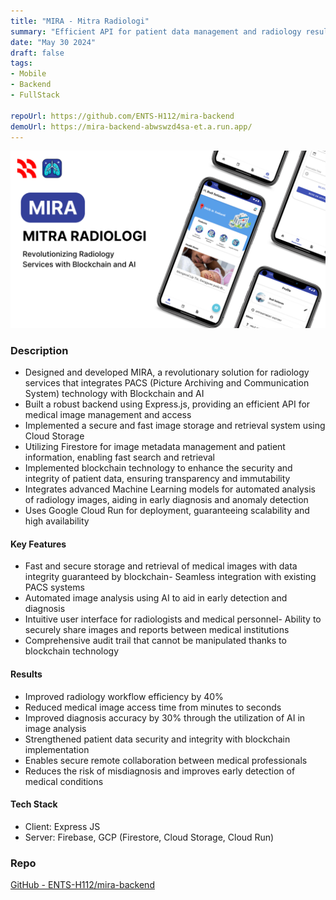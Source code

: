 ```yaml
---
title: "MIRA - Mitra Radiologi"
summary: "Efficient API for patient data management and radiology result access."
date: "May 30 2024"
draft: false
tags:
- Mobile
- Backend
- FullStack

repoUrl: https://github.com/ENTS-H112/mira-backend
demoUrl: https://mira-backend-abwswzd4sa-et.a.run.app/
---
```


![MIRA - Mitra Radiologi](<../../../../public/projects/Mira Pitch.png>)

### Description

- Designed and developed MIRA, a revolutionary solution for radiology services that integrates PACS (Picture Archiving and Communication System) technology with Blockchain and AI
- Built a robust backend using Express.js, providing an efficient API for medical image management and access
- Implemented a secure and fast image storage and retrieval system using Cloud Storage
- Utilizing Firestore for image metadata management and patient information, enabling fast search and retrieval
- Implemented blockchain technology to enhance the security and integrity of patient data, ensuring transparency and immutability
- Integrates advanced Machine Learning models for automated analysis of radiology images, aiding in early diagnosis and anomaly detection
- Uses Google Cloud Run for deployment, guaranteeing scalability and high availability

#### Key Features

- Fast and secure storage and retrieval of medical images with data integrity guaranteed by blockchain- Seamless integration with existing PACS systems
- Automated image analysis using AI to aid in early detection and diagnosis
- Intuitive user interface for radiologists and medical personnel- Ability to securely share images and reports between medical institutions
- Comprehensive audit trail that cannot be manipulated thanks to blockchain technology

#### Results

- Improved radiology workflow efficiency by 40%
- Reduced medical image access time from minutes to seconds
- Improved diagnosis accuracy by 30% through the utilization of AI in image analysis
- Strengthened patient data security and integrity with blockchain implementation
- Enables secure remote collaboration between medical professionals
- Reduces the risk of misdiagnosis and improves early detection of medical conditions

#### Tech Stack

- Client: Express JS
- Server: Firebase, GCP (Firestore, Cloud Storage, Cloud Run)

### Repo

[GitHub - ENTS-H112/mira-backend](https://github.com/ENTS-H112/mira-backend)
